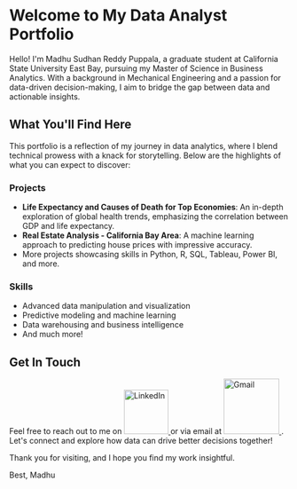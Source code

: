 # Welcome to My Data Analyst Portfolio

Hello! I'm Madhu Sudhan Reddy Puppala, a graduate student at California State University East Bay, pursuing my Master of Science in Business Analytics. With a background in Mechanical Engineering and a passion for data-driven decision-making, I aim to bridge the gap between data and actionable insights.

## What You'll Find Here

This portfolio is a reflection of my journey in data analytics, where I blend technical prowess with a knack for storytelling. Below are the highlights of what you can expect to discover:

### Projects
- **Life Expectancy and Causes of Death for Top Economies**: An in-depth exploration of global health trends, emphasizing the correlation between GDP and life expectancy.
- **Real Estate Analysis - California Bay Area**: A machine learning approach to predicting house prices with impressive accuracy.
- More projects showcasing skills in Python, R, SQL, Tableau, Power BI, and more.

### Skills
- Advanced data manipulation and visualization
- Predictive modeling and machine learning
- Data warehousing and business intelligence
- And much more!

## Get In Touch

Feel free to reach out to me on [<a href="https://www.linkedin.com/in/madhu-sudhan-reddy-puppala/">
  <img src="https://upload.wikimedia.org/wikipedia/commons/thumb/a/aa/LinkedIn_2021.svg/200px-LinkedIn_2021.svg.png" width="80" alt="LinkedIn">
</a>
](https://www.linkedin.com/in/madhu-sudhan-reddy-puppala/)
 or via email at <a href="mailto:mpuppala2@horizon.csueastbay.edu">
  <img src="https://upload.wikimedia.org/wikipedia/commons/thumb/7/7e/Gmail_icon_%282020%29.svg/100px-Gmail_icon_%282020%29.svg.png" width="100" alt="Gmail">
</a>
. Let's connect and explore how data can drive better decisions together!

Thank you for visiting, and I hope you find my work insightful.

Best,
Madhu
